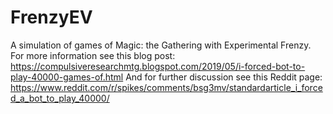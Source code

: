 # FrenzyEV
A simulation of games of Magic: the Gathering with Experimental Frenzy. For more information see this blog post:
https://compulsiveresearchmtg.blogspot.com/2019/05/i-forced-bot-to-play-40000-games-of.html
And for further discussion see this Reddit page:
https://www.reddit.com/r/spikes/comments/bsg3mv/standardarticle_i_forced_a_bot_to_play_40000/
